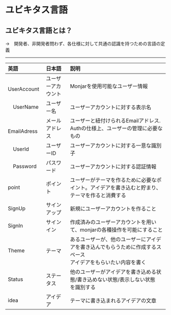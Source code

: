 # ユビキタス言語

## ユビキタス言語とは？　

→　開発者、非開発者問わず、各仕様に対して共通の認識を持つための言語の定義

---

| 英語 | 日本語 | 説明 |
| :---------- | :----------------- | :--------------------------- |
|　UserAccount|ユーザーアカウント|Monjarを使用可能なユーザー情報|
|　UserName|ユーザー名|ユーザーアカウントに対する表示名|
|　EmailAdress|メールアドレス|ユーザーと紐付けられるEmailアドレス. Authの仕様上、ユーザーの管理に必要なもの|
|　UserId|ユーザーID|ユーザーアカウントに対する一意な識別子|
|　Password|パスワード|ユーザーアカウントに対する認証情報|
|  point|ポイント|ユーザーがテーマを作るために必要なポイント。アイデアを書き込むと貯まり、テーマを作ると消費する|
|SignUp| サインアップ|新規にユーザーアカウントを作ること|
| SignIn | サインイン| 作成済みのユーザーアカウントを用いて、monjarの各種操作を可能にすること   |
|Theme|テーマ|あるユーザーが、他のユーザーにアイデアを書き込んでもらうために作成するスペース<br>アイデアをもらいたい内容を書く|
|Status|ステータス|他のユーザーがアイデアを書き込める状態/書き込めない状態/表示しない状態　を識別する|
|idea|アイデア|テーマに書き込まれるアイデアの文章|






